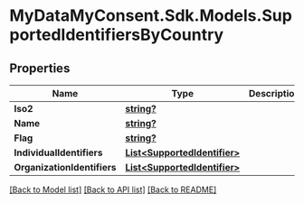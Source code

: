 # MyDataMyConsent.Sdk.Models.SupportedIdentifiersByCountry

## Properties

Name | Type | Description | Notes
------------ | ------------- | ------------- | -------------
**Iso2** | [**string?**](string?.md) |  | [optional] 
**Name** | [**string?**](string?.md) |  | [optional] 
**Flag** | [**string?**](string?.md) |  | [optional] 
**IndividualIdentifiers** | [**List&lt;SupportedIdentifier&gt;**](SupportedIdentifier.md) |  | [optional] 
**OrganizationIdentifiers** | [**List&lt;SupportedIdentifier&gt;**](SupportedIdentifier.md) |  | [optional] 

[[Back to Model list]](../README.md#documentation-for-models) [[Back to API list]](../README.md#documentation-for-api-endpoints) [[Back to README]](../README.md)

